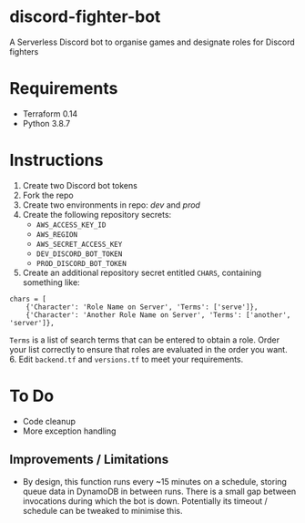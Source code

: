 # discord-fighter-bot
A Serverless Discord bot to organise games and designate roles for Discord fighters

# Requirements
- Terraform 0.14
- Python 3.8.7

# Instructions

1. Create two Discord bot tokens
2. Fork the repo
3. Create two environments in repo: _dev_ and _prod_
4. Create the following repository secrets:
    - `AWS_ACCESS_KEY_ID`
    - `AWS_REGION`
    - `AWS_SECRET_ACCESS_KEY`
    - `DEV_DISCORD_BOT_TOKEN`
    - `PROD_DISCORD_BOT_TOKEN`
5. Create an additional repository secret entitled `CHARS`, containing something like:
```
chars = [
    {'Character': 'Role Name on Server', 'Terms': ['serve']},
    {'Character': 'Another Role Name on Server', 'Terms': ['another', 'server']},
```
`Terms` is a list of search terms that can be entered to obtain a role. Order your list correctly to ensure that roles are evaluated in the order you want. 
6. Edit `backend.tf` and `versions.tf` to meet your requirements. 

# To Do
- Code cleanup
- More exception handling

## Improvements / Limitations
- By design, this function runs every ~15 minutes on a schedule, storing queue data in DynamoDB in between runs. There is a small gap between invocations during which the bot is down. Potentially its timeout / schedule can be tweaked to minimise this.